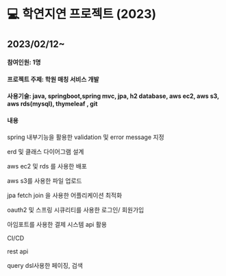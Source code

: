 <h1>💻 학연지연 프로젝트 (2023)</h1>
<h2>2023/02/12~</h2>

<h4>참여인원: 1명</h4>
<h4>프로젝트 주제: 학원 매칭 서비스 개발</h4>
<h4>사용기술: java, springboot,spring mvc, jpa, h2 database, aws ec2, aws s3, aws rds(mysql), thymeleaf , git</h4>
<h4>내용</h4>
spring 내부기능을 활용한 validation 및 error message 지정 <p><p>
erd 및 클래스 다이어그램 설계 <p>
aws ec2 및 rds 를 사용한 배포 <p>
aws s3를 사용한 파일 업로드 <p>
jpa fetch join 을 사용한 어플리케이션 최적화 <p>
oauth2 및 스프링 시큐리티를 사용한 로그인/ 회원가입 <p>
아임포트를 사용한 결제 시스템 api 활용 <p>
CI/CD <p>
rest api<p>
query dsl사용한 페이징, 검색<p>


